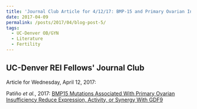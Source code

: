 ```yaml
---
title: 'Journal Club Article for 4/12/17: BMP-15 and Primary Ovarian Insufficiency'
date: 2017-04-09
permalink: /posts/2017/04/blog-post-5/
tags:
  - UC-Denver OB/GYN
  - Literature
  - Fertility
---
```


## UC-Denver REI Fellows' Journal Club

Article for Wednesday, April 12, 2017:

Pati&ntilde;o *et al.*, 2017: [BMP15 Mutations Associated With Primary Ovarian Insufficiency Reduce Expression, Activity, or Synergy With GDF9](https://academic.oup.com/jcem/article-abstract/102/3/1009/2760427/BMP15-Mutations-Associated-With-Primary-Ovarian?redirectedFrom=fulltext)
